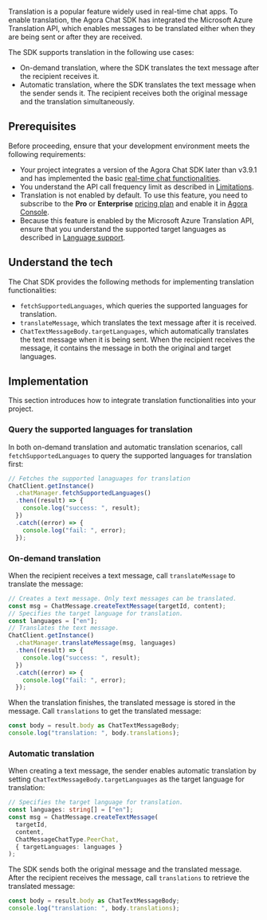 Translation is a popular feature widely used in real-time chat apps. To enable translation, the Agora Chat SDK has integrated the Microsoft Azure Translation API, which enables messages to be translated either when they are being sent or after they are received.

The SDK supports translation in the following use cases:

- On-demand translation, where the SDK translates the text message after the recipient receives it.
- Automatic translation, where the SDK translates the text message when the sender sends it. The recipient receives both the original message and the translation simultaneously.

## Prerequisites

Before proceeding, ensure that your development environment meets the following requirements:

- Your project integrates a version of the Agora Chat SDK later than v3.9.1 and has implemented the basic [real-time chat functionalities](./agora_chat_get_started_rn?platform=React%20Native).
- You understand the API call frequency limit as described in [Limitations](./agora_chat_limitation?platform=React%20Native).
- Translation is not enabled by default. To use this feature, you need to subscribe to the **Pro** or **Enterprise** [pricing plan](./agora_chat_plan) and enable it in [Agora Console](https://console.agora.io/).
- Because this feature is enabled by the Microsoft Azure Translation API, ensure that you understand the supported target languages as described in [Language support](https://docs.microsoft.com/en-us/azure).

## Understand the tech

The Chat SDK provides the following methods for implementing translation functionalities:

- `fetchSupportedLanguages`, which queries the supported languages for translation.
- `translateMessage`, which translates the text message after it is received.
- `ChatTextMessageBody.targetLanguages`, which automatically translates the text message when it is being sent. When the recipient receives the message, it contains the message in both the original and target languages.

## Implementation

This section introduces how to integrate translation functionalities into your project.

### Query the supported languages for translation

In both on-demand translation and automatic translation scenarios, call `fetchSupportedLanguages` to query the supported languages for translation first:

```typescript
// Fetches the supported lanaguages for translation
ChatClient.getInstance()
  .chatManager.fetchSupportedLanguages()
  .then((result) => {
    console.log("success: ", result);
  })
  .catch((error) => {
    console.log("fail: ", error);
  });
```

### On-demand translation

When the recipient receives a text message, call `translateMessage` to translate the message:

```typescript
// Creates a text message. Only text messages can be translated.
const msg = ChatMessage.createTextMessage(targetId, content);
// Specifies the target language for translation.
const languages = ["en"];
// Translates the text message.
ChatClient.getInstance()
  .chatManager.translateMessage(msg, languages)
  .then((result) => {
    console.log("success: ", result);
  })
  .catch((error) => {
    console.log("fail: ", error);
  });
```

When the translation finishes, the translated message is stored in the message. Call `translations` to get the translated message:

```typescript
const body = result.body as ChatTextMessageBody;
console.log("translation: ", body.translations);
```

### Automatic translation

When creating a text message, the sender enables automatic translation by setting `ChatTextMessageBody.targetLanguages` as the target language for translation:

```typescript
// Specifies the target language for translation.
const languages: string[] = ["en"];
const msg = ChatMessage.createTextMessage(
  targetId,
  content,
  ChatMessageChatType.PeerChat,
  { targetLanguages: languages }
);
```

The SDK sends both the original message and the translated message. After the recipient receives the message, call `translations` to retrieve the translated message:

```typescript
const body = result.body as ChatTextMessageBody;
console.log("translation: ", body.translations);
```